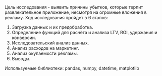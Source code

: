 Цель исследования - выявить причины убытков, которые терпит развлекательное приложение, несмотря на огромные вложения в рекламу.
Ход исследования пройдет в 6 этапов:
1.	Загрузка данных и их предобработка.
2.	Определение функций для расчёта и анализа LTV, ROI, удержания и конверсии.
3.	Исследовательский анализ данных.
4.	Анализ расходов на маркетинг.
5.	Анализ окупаемости рекламы.
6.	Выводы.

Используемые библиотеки: pandas, numpy, datetime, matplotlib
